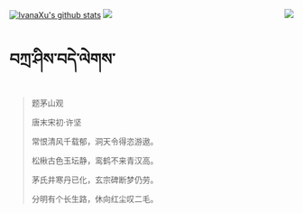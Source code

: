 [![IvanaXu's github stats](https://github-readme-stats.vercel.app/api?username=IvanaXu&show_icons=true&theme=vue-dark)](https://github.com/anuraghazra/github-readme-stats)
<img align="right" src="https://github-readme-stats.vercel.app/api/top-langs/?username=IvanaXu&langs_count=7&theme=graywhite" />
<img src="https://github-readme-stats.vercel.app/api/wakatime?username=IvanaXu&layout=compact&langs_count=6&theme=vue-dark&&custom_title=Programming Times(Jul 29 2021-)" />
# བཀྲ་ཤིས་བདེ་ལེགས་
> 题茅山观
>
> 唐末宋初·许坚
>
> 常恨清风千载郁，洞天令得恣游遨。
> 
> 松楸古色玉坛静，鸾鹤不来青汉高。
> 
> 茅氏井寒丹已化，玄宗碑断梦仍劳。
> 
> 分明有个长生路，休向红尘叹二毛。